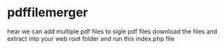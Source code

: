 # pdffilemerger

hear we can add multiple pdf files to sigle pdf files
download the files and extract into your web root folder and run this index.php file 
